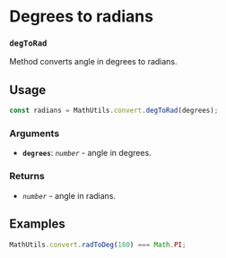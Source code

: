 Degrees to radians
==================

### `degToRad`

Method converts angle in degrees to radians.


Usage
-----

```js
const radians = MathUtils.convert.degToRad(degrees);
```


### Arguments

* **`degrees`**: *`number`* - angle in degrees.


### Returns

* *`number`* - angle in radians.


Examples
--------

```js
MathUtils.convert.radToDeg(180) === Math.PI;
```
